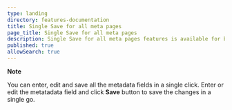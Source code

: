 ```yaml
---
type: landing
directory: features-documentation
title: Single Save for all meta pages
page_title: Single Save for all meta pages
description: Single Save for all meta pages features is available for better user experience, where users can save all the metapage fields with a single click.
published: true
allowSearch: true
---
```


**Note**

You can enter, edit and save all the metadata fields in a single click. Enter or edit the metatadata field and click **Save** button to save the changes in a single go.
